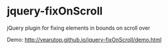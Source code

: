 jquery-fixOnScroll
==================

jQuery plugin for fixing elements in bounds on scroll over

Demo: http://vearutop.github.io/jquery-fixOnScroll/demo.html